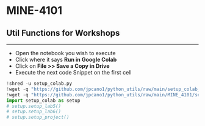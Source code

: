 # MINE-4101
## Util Functions for Workshops
***
- Open the notebook you wish to execute
- Click where it says **Run in Google Colab**
- Click on **File >> Save a Copy in Drive**
- Execute the next code Snippet on the first cell

```python
!shred -u setup_colab.py
!wget -q "https://github.com/jpcano1/python_utils/raw/main/setup_colab_general.py" -O setup_colab_general.py
!wget -q "https://github.com/jpcano1/python_utils/raw/main/MINE_4101/setup_colab.py" -O setup_colab.py
import setup_colab as setup
# setup.setup_lab5()
# setup.setup_lab6()
# setup.setup_project()
```